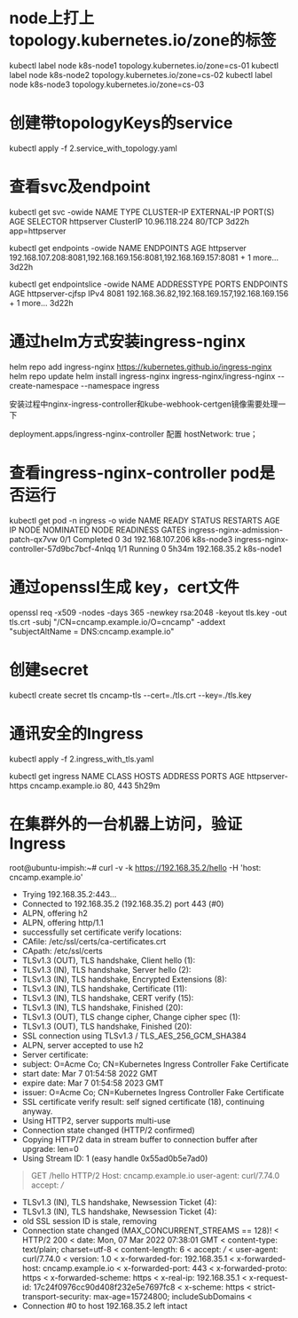 # node上打上topology.kubernetes.io/zone的标签

kubectl label node k8s-node1 topology.kubernetes.io/zone=cs-01
kubectl label node k8s-node2 topology.kubernetes.io/zone=cs-02
kubectl label node k8s-node3 topology.kubernetes.io/zone=cs-03

# 创建带topologyKeys的service
kubectl apply -f 2.service_with_topology.yaml

# 查看svc及endpoint
kubectl get svc -owide
NAME         TYPE        CLUSTER-IP      EXTERNAL-IP   PORT(S)   AGE     SELECTOR
httpserver   ClusterIP   10.96.118.224   <none>        80/TCP    3d22h   app=httpserver

kubectl get endpoints -owide
NAME         ENDPOINTS                                                                    AGE
httpserver   192.168.107.208:8081,192.168.169.156:8081,192.168.169.157:8081 + 1 more...   3d22h

kubectl get endpointslice -owide
NAME               ADDRESSTYPE   PORTS   ENDPOINTS                                                   AGE
httpserver-cjfsp   IPv4          8081    192.168.36.82,192.168.169.157,192.168.169.156 + 1 more...   3d22h
 

# 通过helm方式安装ingress-nginx
helm repo add ingress-nginx https://kubernetes.github.io/ingress-nginx
helm repo update
helm install ingress-nginx ingress-nginx/ingress-nginx --create-namespace --namespace ingress

安装过程中nginx-ingress-controller和kube-webhook-certgen镜像需要处理一下

deployment.apps/ingress-nginx-controller 配置 hostNetwork: true；


# 查看ingress-nginx-controller pod是否运行
kubectl get pod -n ingress  -o wide
NAME                                        READY   STATUS      RESTARTS   AGE     IP                NODE        NOMINATED NODE   READINESS GATES
ingress-nginx-admission-patch-qx7vw         0/1     Completed   0          3d      192.168.107.206   k8s-node3   <none>           <none>
ingress-nginx-controller-57d9bc7bcf-4nlqq   1/1     Running     0          5h34m   192.168.35.2      k8s-node1   <none>           <none>

# 通过openssl生成 key，cert文件
openssl req -x509 -nodes -days 365 -newkey rsa:2048 -keyout tls.key -out tls.crt -subj "/CN=cncamp.example.io/O=cncamp" -addext "subjectAltName = DNS:cncamp.example.io"

# 创建secret
kubectl create secret tls cncamp-tls --cert=./tls.crt --key=./tls.key

# 通讯安全的Ingress
kubectl apply -f 2.ingress_with_tls.yaml

kubectl get ingress
NAME               CLASS    HOSTS               ADDRESS   PORTS     AGE
httpserver-https   <none>   cncamp.example.io             80, 443   5h29m

# 在集群外的一台机器上访问，验证 Ingress

root@ubuntu-impish:~# curl -v -k https://192.168.35.2/hello -H 'host: cncamp.example.io'
*   Trying 192.168.35.2:443...
* Connected to 192.168.35.2 (192.168.35.2) port 443 (#0)
* ALPN, offering h2
* ALPN, offering http/1.1
* successfully set certificate verify locations:
*  CAfile: /etc/ssl/certs/ca-certificates.crt
*  CApath: /etc/ssl/certs
* TLSv1.3 (OUT), TLS handshake, Client hello (1):
* TLSv1.3 (IN), TLS handshake, Server hello (2):
* TLSv1.3 (IN), TLS handshake, Encrypted Extensions (8):
* TLSv1.3 (IN), TLS handshake, Certificate (11):
* TLSv1.3 (IN), TLS handshake, CERT verify (15):
* TLSv1.3 (IN), TLS handshake, Finished (20):
* TLSv1.3 (OUT), TLS change cipher, Change cipher spec (1):
* TLSv1.3 (OUT), TLS handshake, Finished (20):
* SSL connection using TLSv1.3 / TLS_AES_256_GCM_SHA384
* ALPN, server accepted to use h2
* Server certificate:
*  subject: O=Acme Co; CN=Kubernetes Ingress Controller Fake Certificate
*  start date: Mar  7 01:54:58 2022 GMT
*  expire date: Mar  7 01:54:58 2023 GMT
*  issuer: O=Acme Co; CN=Kubernetes Ingress Controller Fake Certificate
*  SSL certificate verify result: self signed certificate (18), continuing anyway.
* Using HTTP2, server supports multi-use
* Connection state changed (HTTP/2 confirmed)
* Copying HTTP/2 data in stream buffer to connection buffer after upgrade: len=0
* Using Stream ID: 1 (easy handle 0x55ad0b5e7ad0)
> GET /hello HTTP/2
> Host: cncamp.example.io
> user-agent: curl/7.74.0
> accept: */*
> 
* TLSv1.3 (IN), TLS handshake, Newsession Ticket (4):
* TLSv1.3 (IN), TLS handshake, Newsession Ticket (4):
* old SSL session ID is stale, removing
* Connection state changed (MAX_CONCURRENT_STREAMS == 128)!
< HTTP/2 200 
< date: Mon, 07 Mar 2022 07:38:01 GMT
< content-type: text/plain; charset=utf-8
< content-length: 6
< accept: */*
< user-agent: curl/7.74.0
< version: 1.0
< x-forwarded-for: 192.168.35.1
< x-forwarded-host: cncamp.example.io
< x-forwarded-port: 443
< x-forwarded-proto: https
< x-forwarded-scheme: https
< x-real-ip: 192.168.35.1
< x-request-id: 17c24f0976cc90d408f232e5e7697fc8
< x-scheme: https
< strict-transport-security: max-age=15724800; includeSubDomains
< 
* Connection #0 to host 192.168.35.2 left intact


